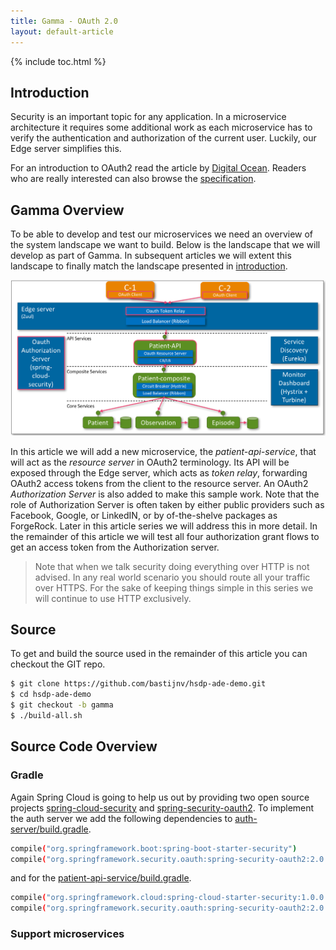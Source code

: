 ```yaml
---
title: Gamma - OAuth 2.0
layout: default-article
---
```


{% include toc.html %}

## Introduction
Security is an important topic for any application. In a microservice architecture it requires some additional work as each 
microservice has to verify the authentication and authorization of the current user. Luckily, our Edge server simplifies this.

For an introduction to OAuth2 read the article by [Digital Ocean](https://www.digitalocean.com/community/tutorials/an-introduction-to-oauth-2). 
Readers who are really interested can also browse the [specification](https://tools.ietf.org/html/rfc6749).

## Gamma Overview
To be able to develop and test our microservices we need an overview of the system landscape we want to build. Below is the landscape that we will develop as part of Gamma. 
In subsequent articles we will extent this landscape to finally match the landscape presented in [introduction](introduction.html).

![](../images/gamma-overview.png)

In this article we will add a new microservice, the *patient-api-service*, that will act as the *resource server* in OAuth2 terminology.
Its API will be exposed through the Edge server, which acts as *token relay*, forwarding OAuth2 access tokens from the client to the 
resource server. An OAuth2 *Authorization Server* is also added to make this sample work. Note that the role of Authorization Server is often
taken by either public providers such as Facebook, Google, or LinkedIN, or by of-the-shelve packages as ForgeRock. Later in this article series
we will address this in more detail. In the remainder of this article we will test all four authorization grant flows to get an access token from the Authorization server. 

> Note that when we talk security doing everything over HTTP is not advised. In any real world scenario you should
> route all your traffic over HTTPS. For the sake of keeping things simple in this series we will continue to 
> use HTTP exclusively.

## Source
To get and build the source used in the remainder of this article you can checkout the GIT repo.
  
```bash
$ git clone https://github.com/bastijnv/hsdp-ade-demo.git
$ cd hsdp-ade-demo
$ git checkout -b gamma
$ ./build-all.sh
```

## Source Code Overview

### Gradle
Again Spring Cloud is going to help us out by providing two open source projects [spring-cloud-security](http://cloud.spring.io/spring-cloud-security/) 
and [spring-security-oauth2](http://projects.spring.io/spring-security-oauth/). To implement the auth server we add the following
dependencies to [auth-server/build.gradle](https://github.com/bastijnv/hsdp-ade-demo/blob/gamma/microservices/support/auth-server/build.gradle).

```bash
compile("org.springframework.boot:spring-boot-starter-security")
compile("org.springframework.security.oauth:spring-security-oauth2:2.0.6.RELEASE"		
```
and for the [patient-api-service/build.gradle](https://github.com/bastijnv/hsdp-ade-demo/blob/gamma/microservices/api/patient-api-service/build.gradle).

```bash
compile("org.springframework.cloud:spring-cloud-starter-security:1.0.0.RELEASE")
compile("org.springframework.security.oauth:spring-security-oauth2:2.0.6.RELEASE")
```

### Support microservices

